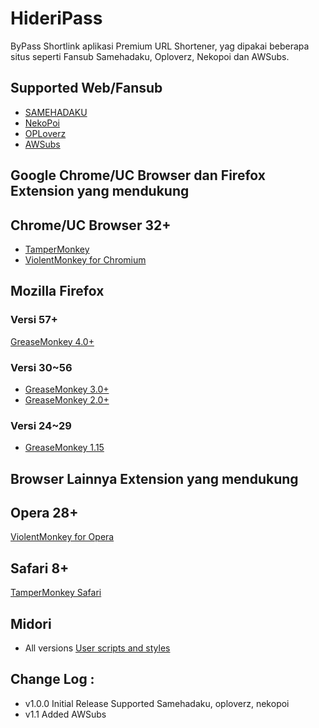 # HideriPass
ByPass Shortlink aplikasi Premium URL Shortener, yag dipakai beberapa situs seperti Fansub Samehadaku, Oploverz, Nekopoi dan AWSubs.

## Supported Web/Fansub
* [SAMEHADAKU](https://www.samehadaku.net)
* [NekoPoi](http://nekopoi.band)
* [OPLoverz](https://oploverz.in)
* [AWSubs]()

## Google Chrome/UC Browser dan Firefox Extension yang mendukung
Chrome/UC Browser 32+
--------------------
* [TamperMonkey](https://chrome.google.com/webstore/detail/dhdgffkkebhmkfjojejmpbldmpobfkfo)
* [ViolentMonkey for Chromium](https://chrome.google.com/webstore/detail/violent-monkey/jinjaccalgkegednnccohejagnlnfdag)

Mozilla Firefox
---------------
### Versi 57+
[GreaseMonkey 4.0+](https://chrome.google.com/webstore/detail/dhdgffkkebhmkfjojejmpbldmpobfkfo)
### Versi 30~56
* [GreaseMonkey 3.0+](https://addons.mozilla.org/firefox/addon/greasemonkey/versions/3.17)
* [GreaseMonkey 2.0+](https://addons.mozilla.org/firefox/addon/greasemonkey/versions/2.3.1-signed)
### Versi 24~29
* [GreaseMonkey 1.15](https://addons.mozilla.org/firefox/addon/greasemonkey/versions/1.15.1-signed)

## Browser Lainnya Extension yang mendukung
Opera 28+
---------
[ViolentMonkey for Opera](https://addons.opera.com/en/extensions/details/violent-monkey/)

Safari 8+
---------
[TamperMonkey Safari](https://safari.tampermonkey.net/tampermonkey.safariextz)

Midori
------
* All versions
[User scripts and styles](http://midori-browser.org/faqs/#user_scripts_and_styles)

## Change Log :
* v1.0.0 
  Initial Release
  Supported Samehadaku, oploverz, nekopoi
* v1.1
  Added AWSubs
